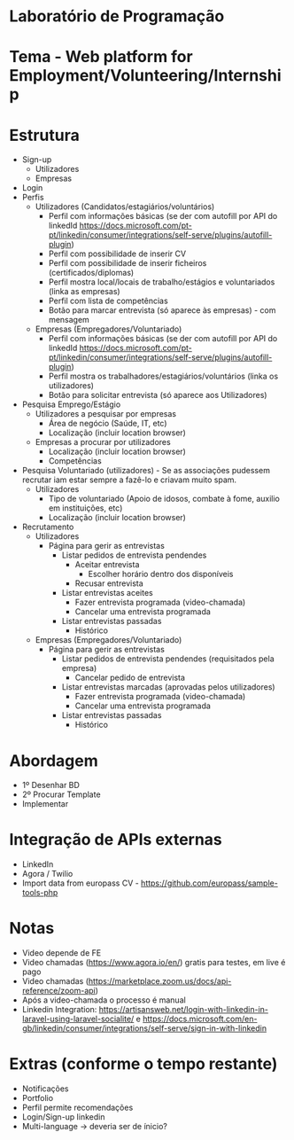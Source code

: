 # Laboratório de Programação

# Tema - Web platform for Employment/Volunteering/Internship

# Estrutura
- Sign-up
  - Utilizadores
  - Empresas
- Login
- Perfis
  - Utilizadores (Candidatos/estagiários/voluntários)
    - Perfil com informações básicas (se der com autofill por API do linkedId https://docs.microsoft.com/pt-pt/linkedin/consumer/integrations/self-serve/plugins/autofill-plugin)
    - Perfil com possibilidade de inserir CV
    - Perfil com possibilidade de inserir ficheiros (certificados/diplomas)
    - Perfil mostra local/locais de trabalho/estágios e voluntariados (linka as empresas)
    - Perfil com lista de competências
    - Botão para marcar entrevista (só aparece às empresas) - com mensagem
  - Empresas (Empregadores/Voluntariado)
    - Perfil com informações básicas (se der com autofill por API do linkedId https://docs.microsoft.com/pt-pt/linkedin/consumer/integrations/self-serve/plugins/autofill-plugin)
    - Perfil mostra os trabalhadores/estagiários/voluntários (linka os utilizadores)
    - Botão para solicitar entrevista (só aparece aos Utilizadores)
- Pesquisa Emprego/Estágio
  - Utilizadores a pesquisar por empresas
    - Área de negócio (Saúde, IT, etc) 
    - Localização (incluir location browser)
  - Empresas a procurar por utilizadores
    - Localização (incluir location browser)
    - Competências
- Pesquisa Voluntariado (utilizadores) - Se as associações pudessem recrutar iam estar sempre a fazê-lo e criavam muito spam.
  - Utilizadores
    - Tipo de voluntariado (Apoio de idosos, combate à fome, auxilio em instituições, etc)
    - Localização (incluir location browser)
- Recrutamento
  - Utilizadores
    - Página para gerir as entrevistas
      - Listar pedidos de entrevista pendendes
        - Aceitar entrevista
          - Escolher horário dentro dos disponíveis
        - Recusar entrevista
      - Listar entrevistas aceites
        - Fazer entrevista programada (video-chamada)
        - Cancelar uma entrevista programada
      - Listar entrevistas passadas
        - Histórico
  - Empresas (Empregadores/Voluntariado)
    - Página para gerir as entrevistas
      - Listar pedidos de entrevista pendendes (requisitados pela empresa)
        - Cancelar pedido de entrevista
      - Listar entrevistas marcadas (aprovadas pelos utilizadores)
        - Fazer entrevista programada (video-chamada)
        - Cancelar uma entrevista programada
      - Listar entrevistas passadas
        - Histórico

# Abordagem
- 1º Desenhar BD
- 2º Procurar Template
- Implementar

# Integração de APIs externas
- LinkedIn
- Agora / Twilio
- Import data from europass CV - https://github.com/europass/sample-tools-php

# Notas
- Video depende de FE
- Video chamadas (https://www.agora.io/en/) gratis para testes, em live é pago
- Video chamadas (https://marketplace.zoom.us/docs/api-reference/zoom-api)
- Após a video-chamada o processo é manual
- Linkedin Integration: https://artisansweb.net/login-with-linkedin-in-laravel-using-laravel-socialite/ e https://docs.microsoft.com/en-gb/linkedin/consumer/integrations/self-serve/sign-in-with-linkedin

# Extras (conforme o tempo restante)
- Notificações
- Portfolio
- Perfil permite recomendações
- Login/Sign-up linkedin
- Multi-language -> deveria ser de ínicio?
